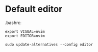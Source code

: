 # Default editor

.bashrc:
```
export VISUAL=nvim
export EDITOR=nvim
```

```
sudo update-alternatives --config editor
```

